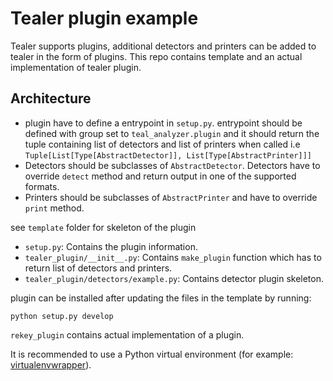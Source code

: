 # Tealer plugin example

Tealer supports plugins, additional detectors and printers can be added to tealer in the form of plugins.
This repo contains template and an actual implementation of tealer plugin.

## Architecture

- plugin have to define a entrypoint in `setup.py`. entrypoint should be defined with group set to `teal_analyzer.plugin` and it should return the tuple containing list of detectors and list of printers when called i.e `Tuple[List[Type[AbstractDetector]], List[Type[AbstractPrinter]]]`
- Detectors should be subclasses of `AbstractDetector`. Detectors have to override `detect` method and return output in one of the supported formats.
- Printers should be subclasses of `AbstractPrinter` and have to override `print` method.

see `template` folder for skeleton of the plugin
- `setup.py`: Contains the plugin information.
- `tealer_plugin/__init__.py`: Contains `make_plugin` function which has to return list of detectors and printers.
-  `tealer_plugin/detectors/example.py`: Contains detector plugin skeleton.

plugin can be installed after updating the files in the template by running:

```
python setup.py develop
```

`rekey_plugin` contains actual implementation of a plugin.

It is recommended to use a Python virtual environment (for example: [virtualenvwrapper](https://virtualenvwrapper.readthedocs.io/en/latest/)).